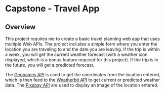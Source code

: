# Capstone - Travel App

## Overview

This project requires me to create a basic travel planning web app that uses multiple Web APIs. The project includes a simple form where you enter the location you are traveling to and the date you are leaving. If the trip is within a week, you will get the current weather forecast (with a weather icon displayed, which is a bonus feature required for this project). If the trip is in the future, you will get a predicted forecast. 

The [Geonames API](http://www.geonames.org/export/web-services.html) is used to get the coordinates from the location entered, which is then feed to the [Weatherbit API](https://www.weatherbit.io/api) to get current or predicted weather data. The [Pixabay API](https://pixabay.com/api/docs/) are used to display an image of the location entered.


